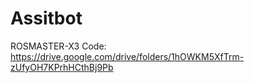 # Assitbot
ROSMASTER-X3 Code: https://drive.google.com/drive/folders/1hOWKM5XfTrm-zUfyOH7KPrhHCthBj9Pb 
